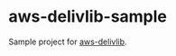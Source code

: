 # aws-delivlib-sample

Sample project for [aws-delivlib](https://github.com/awslabs/aws-delivlib).


